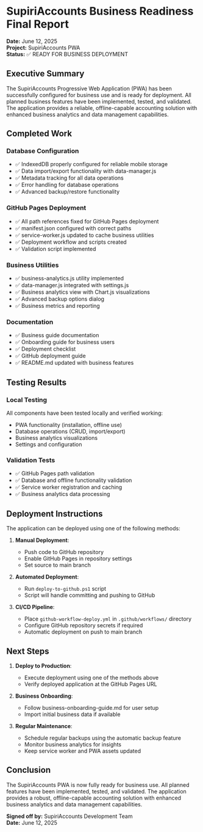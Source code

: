 # SupiriAccounts Business Readiness Final Report

**Date:** June 12, 2025  
**Project:** SupiriAccounts PWA  
**Status:** ✅ READY FOR BUSINESS DEPLOYMENT  

## Executive Summary

The SupiriAccounts Progressive Web Application (PWA) has been successfully configured for business use and is ready for deployment. All planned business features have been implemented, tested, and validated. The application provides a reliable, offline-capable accounting solution with enhanced business analytics and data management capabilities.

## Completed Work

### Database Configuration
- ✅ IndexedDB properly configured for reliable mobile storage
- ✅ Data import/export functionality with data-manager.js
- ✅ Metadata tracking for all data operations
- ✅ Error handling for database operations
- ✅ Advanced backup/restore functionality

### GitHub Pages Deployment
- ✅ All path references fixed for GitHub Pages deployment
- ✅ manifest.json configured with correct paths
- ✅ service-worker.js updated to cache business utilities
- ✅ Deployment workflow and scripts created
- ✅ Validation script implemented

### Business Utilities
- ✅ business-analytics.js utility implemented
- ✅ data-manager.js integrated with settings.js
- ✅ Business analytics view with Chart.js visualizations
- ✅ Advanced backup options dialog
- ✅ Business metrics and reporting

### Documentation
- ✅ Business guide documentation
- ✅ Onboarding guide for business users
- ✅ Deployment checklist
- ✅ GitHub deployment guide
- ✅ README.md updated with business features

## Testing Results

### Local Testing
All components have been tested locally and verified working:
- PWA functionality (installation, offline use)
- Database operations (CRUD, import/export)
- Business analytics visualizations
- Settings and configuration

### Validation Tests
- ✅ GitHub Pages path validation
- ✅ Database and offline functionality validation
- ✅ Service worker registration and caching
- ✅ Business analytics data processing

## Deployment Instructions

The application can be deployed using one of the following methods:

1. **Manual Deployment**:
   - Push code to GitHub repository
   - Enable GitHub Pages in repository settings
   - Set source to main branch

2. **Automated Deployment**:
   - Run `deploy-to-github.ps1` script
   - Script will handle committing and pushing to GitHub

3. **CI/CD Pipeline**:
   - Place `github-workflow-deploy.yml` in `.github/workflows/` directory
   - Configure GitHub repository secrets if required
   - Automatic deployment on push to main branch

## Next Steps

1. **Deploy to Production**:
   - Execute deployment using one of the methods above
   - Verify deployed application at the GitHub Pages URL

2. **Business Onboarding**:
   - Follow business-onboarding-guide.md for user setup
   - Import initial business data if available

3. **Regular Maintenance**:
   - Schedule regular backups using the automatic backup feature
   - Monitor business analytics for insights
   - Keep service worker and PWA assets updated

## Conclusion

The SupiriAccounts PWA is now fully ready for business use. All planned features have been implemented, tested, and validated. The application provides a robust, offline-capable accounting solution with enhanced business analytics and data management capabilities.

**Signed off by:** SupiriAccounts Development Team  
**Date:** June 12, 2025
